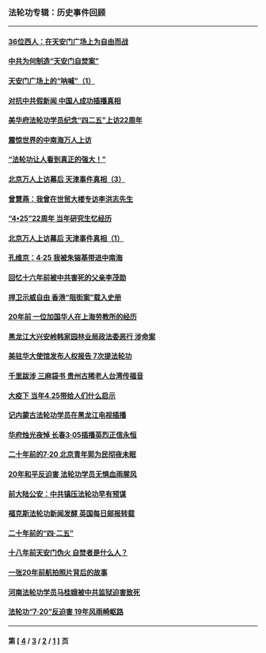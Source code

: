 ### 法轮功专辑：历史事件回顾
---
#### [36位西人：在天安门广场上为自由而战](../../pages/nf5793/n13390029.md?03080430) 
#### [中共为何制造“天安门自焚案”](../../pages/nf5793/n13183270.md?03080430) 
#### [天安门广场上的“呐喊”（1）](../../pages/nf5793/n13105277.md?03080430) 
#### [对抗中共假新闻 中国人成功插播真相](../../pages/nf5793/n12910618.md?03080430) 
#### [美华府法轮功学员纪念“四二五”上访22周年](../../pages/nf5793/n12904445.md?03080430) 
#### [震惊世界的中南海万人上访](../../pages/nf5793/n12903976.md?03080430) 
#### [“法轮功让人看到真正的强大！”](../../pages/nf5793/n12903195.md?03080430) 
#### [北京万人上访幕后 天津事件真相（3）](../../pages/nf5793/n12902807.md?03080430) 
#### [曾慧燕：我曾在世贸大楼专访李洪志先生](../../pages/nf5793/n12898729.md?03080430) 
#### [“4•25”22周年 当年研究生忆经历](../../pages/nf5793/n12894152.md?03080430) 
#### [北京万人上访幕后 天津事件真相（1）](../../pages/nf5793/n12885174.md?03080430) 
#### [孔维京：4·25 我被朱镕基带进中南海](../../pages/nf5793/n12864987.md?03080430) 
#### [回忆十六年前被中共害死的父亲李茂勋](../../pages/nf5793/n12880270.md?03080430) 
#### [捍卫示威自由 香港“阻街案”载入史册](../../pages/nf5793/n12811245.md?03080430) 
#### [20年前 一位加国华人在上海劳教所的经历](../../pages/nf5793/n12707932.md?03080430) 
#### [黑龙江大兴安岭韩家园林业局政法委恶行 涉命案](../../pages/nf5793/n12622815.md?03080430) 
#### [美驻华大使馆发布人权报告 7次提法轮功](../../pages/nf5793/n12520541.md?03080430) 
#### [千里跋涉 三麻袋书 贵州古稀老人台湾传福音](../../pages/nf5793/n12198750.md?03080430) 
#### [大疫下 当年4.25带给人们什么启示](../../pages/nf5793/n12058565.md?03080430) 
#### [记内蒙古法轮功学员在黑龙江电视插播](../../pages/nf5793/n11699194.md?03080430) 
#### [华府烛光夜悼 长春3·05插播英烈正信永恒](../../pages/nf5793/n11397432.md?03080430) 
#### [二十年前的7·20 北京青年郭为民彻夜未眠](../../pages/nf5793/n11354195.md?03080430) 
#### [20年和平反迫害 法轮功学员无惧血雨腥风](../../pages/nf5793/n11348279.md?03080430) 
#### [前大陆公安：中共镇压法轮功早有预谋](../../pages/nf5793/n11352168.md?03080430) 
#### [福克斯法轮功新闻发酵  英国每日邮报转载](../../pages/nf5793/n11285952.md?03080430) 
#### [二十年前的“四·二五”](../../pages/nf5793/n11207639.md?03080430) 
#### [十八年前天安门伪火 自焚者是什么人？](../../pages/nf5793/n10996556.md?03080430) 
#### [一张20年前航拍照片背后的故事](../../pages/nf5793/n10693797.md?03080430) 
#### [河南法轮功学员马桂娥被中共监狱迫害致死](../../pages/nf5793/n10684974.md?03080430) 
#### [法轮功“7‧20”反迫害 19年风雨崎岖路](../../pages/nf5793/n10570834.md?03080430) 

---
#### 第 [ [4](./4.md?03080430) / [3](./3.md?03080430) / [2](./2.md?03080430) / [1](./1.md?03080430) ] 页
